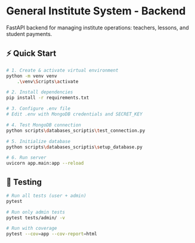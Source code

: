 # General Institute System - Backend

FastAPI backend for managing institute operations: teachers, lessons, and student payments.

## ⚡ Quick Start

```bash
# 1. Create & activate virtual environment
python -m venv venv
    .\venv\Scripts\activate

# 2. Install dependencies
pip install -r requirements.txt

# 3. Configure .env file
# Edit .env with MongoDB credentials and SECRET_KEY

# 4. Test MongoDB connection
python scripts\databases_scriptis\test_connection.py

# 5. Initialize database
python scripts\databases_scriptis\setup_database.py

# 6. Run server
uvicorn app.main:app --reload
```


## 🧪 Testing

```bash
# Run all tests (user + admin)
pytest

# Run only admin tests
pytest tests/admin/ -v

# Run with coverage
pytest --cov=app --cov-report=html
```
